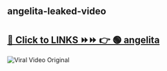 
 ## angelita-leaked-video 

# <h2><a href="https://clipsfans.com/angelita&ref=git">🔗 Click to LINKS ⏩⏩ 👉 🟢 angelita </a></h2>

<a href="https://clipsfans.com/angelita&ref=git" rel="nofollow" data-target="animated-image.originalLink"><img src="https://i.ibb.co.com/xMMVF88/686577567.gif" alt="Viral Video Original" style="max-width: 100%; display: inline-block;" data-target="animated-image.originalImage"></a>
